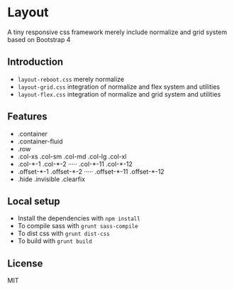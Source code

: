 # Layout

A tiny responsive css framework merely include normalize and grid system based on Bootstrap 4

## Introduction

- `layout-reboot.css` merely normalize
- `layout-grid.css` integration of normalize and flex system and utilities
- `layout-flex.css` integration of normalize and grid system and utilities

## Features

- .container
- .container-fluid
- .row
- .col-xs     .col-sm      .col-md  .col-lg      .col-xl
- .col-\*-1    .col-\*-2     ·····    .col-\*-11    .col-\*-12
- .offset-\*-1 .offset-\*-2  ·····    .offset-\*-11 .offset-\*-12
- .hide .invisible .clearfix

## Local setup

- Install the dependencies with `npm install`
- To compile sass with `grunt sass-compile`
- To dist css with `grunt dist-css`
- To build with `grunt build`

## License

MIT
